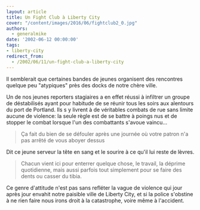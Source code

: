 ```yaml
---
layout: article
title: Un Fight Club à Liberty City
cover: "/content/images/2016/06/fightclub2_0.jpg"
authors:
  - generalmike
date: '2002-06-12 00:00:00'
tags:
- liberty-city
redirect_from:
  - /2002/06/11/un-fight-club-a-liberty-city
---
```


Il semblerait que certaines bandes de jeunes organisent des rencontres quelque peu "atypiques" près des docks de notre chère ville.

Un de nos jeunes reporters stagiaires a en effet réussi à infiltrer un groupe de déstabilisés ayant pour habitude de se réunir tous les soirs aux alentours du port de Portland. Ils s y livrent à de véritables combats de rue sans limite aucune de violence: la seule règle est de se battre à poings nus et de stopper le combat lorsque l'un des combattants s'avoue vaincu...

> Ça fait du bien de se défouler après une journée où votre patron n'a pas arrêté de vous aboyer dessus

Dit ce jeune serveur la tête en sang et le sourire à ce qu'il lui reste de lèvres.

> Chacun vient ici pour enterrer quelque chose, le travail, la déprime quotidienne, mais aussi parfois tout simplement pour se faire des dents ou casser du tibia.

Ce genre d'attitude n'est pas sans refléter la vague de violence qui jour après jour envahit notre paisible ville de Liberty City, et si la police s'obstine à ne rien faire nous irons droit à la catastrophe, voire même à l'accident.